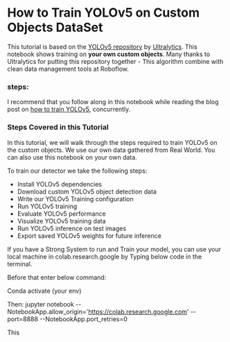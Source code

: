 # How to Train YOLOv5 on Custom Objects DataSet

This tutorial is based on the [YOLOv5 repository](https://github.com/ultralytics/yolov5) by [Ultralytics](https://www.ultralytics.com/). This notebook shows training on **your own custom objects**. Many thanks to Ultralytics for putting this repository together - This algorithm combine with clean data management tools at Roboflow.

### steps:

I recommend that you follow along in this notebook while reading the blog post on [how to train YOLOv5](https://blog.roboflow.ai/how-to-train-yolov5-on-a-custom-dataset/), concurrently.

### Steps Covered in this Tutorial

In this tutorial, we will walk through the steps required to train YOLOv5 on the custom objects. We use our own data gathered from Real World. You can also use this notebook on your own data.

To train our detector we take the following steps:

* Install YOLOv5 dependencies
* Download custom YOLOv5 object detection data
* Write our YOLOv5 Training configuration
* Run YOLOv5 training
* Evaluate YOLOv5 performance
* Visualize YOLOv5 training data
* Run YOLOv5 inference on test images
* Export saved YOLOv5 weights for future inference

If you have a Strong System to run and Train your model, you can use your local machine in colab.research.google by Typing below code in the terminal.

Before that enter below command:

Conda activate (your env)

Then:
jupyter notebook   --NotebookApp.allow_origin='https://colab.research.google.com'   --port=8888   --NotebookApp.port_retries=0

This
